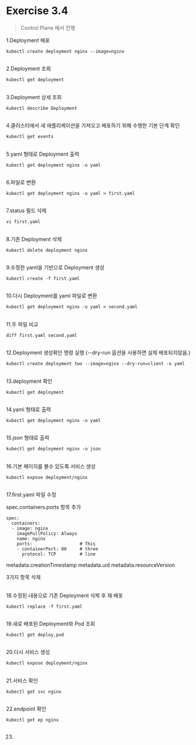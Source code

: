 # Exercise 3.4


> Control Plane 에서 진행

1.Deployment 배포

```
kubectl create deployment nginx --image=nginx
```

##

2.Deployment 조회
```
kubectl get deployment
```

##

3.Deployment 상세 조회
```
kubectl describe Deployment
```

##

4.클러스터에서 새 애플리케이션을 가져오고 배포하기 위해 수행한 기본 단계 확인

```
kubectl get events
```

##

5.yaml 형태로 Deployment 출력
```
kubectl get deployment nginx -o yaml
```

##

6.파일로 변환
```
kubectl get deployment nginx -o yaml > first.yaml
```

##

7.status 필드 삭제
```
vi first.yaml
```

##

8.기존 Deployment 삭제
```
kubectl delete deployment nginx
```

##

9.수정한 yaml을 기반으로 Deployment 생성

```
kubectl create -f first.yaml
```

##

10.다시 Deployment를 yaml 파일로 변환

```
kubectl get deployment nginx -o yaml > second.yaml
```

##

11.두 파일 비교
```
diff first.yaml second.yaml
```

##

12.Deployment 생성확인 명령 실행 (--dry-run 옵션을 사용하면 실제 배포되지않음.)
```
kubectl create deployment two --image=nginx --dry-run=client -o yaml
```

##

13.deployment 확인
```
kubectl get deployment
```

##

14.yaml 형태로 출력
```
kubectl get deployment nginx -o yaml
```

##

15.json 형태로 출력
```
kubectl get deployment nginx -o json
```

##

16.기본 페이지를 볼수 있도록 서비스 생성
```
kubectl expose deployment/nginx
```

##

17.first.yaml 파일 수정

spec.containers.ports 항목 추가
```
spec:
  containers:
  - image: nginx
    imagePullPolicy: Always
    name: nginx
    ports:                  # This
    - containerPort: 80     # three
      protocol: TCP         # line
```
metadata.creationTimestamp
metadata.uid
metadata.resourceVersion

3가지 항목 삭제


##

18.수정된 내용으로 기존 Deployment 삭제 후 재 배포
```
kubectl replace -f first.yaml
```

##

19.새로 배포된 Deployment와 Pod 조회

```
kubectl get deploy,pod
```

##

20.다시 서비스 생성

```
kubectl expose deployment/nginx
```

##

21.서비스 확인
```
kubectl get svc nginx
```

##

22.endpoint 확인
```
kubectl get ep nginx
```

##

23.
